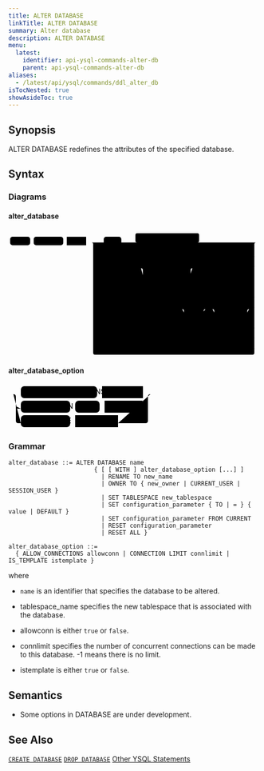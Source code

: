 ```yaml
---
title: ALTER DATABASE
linkTitle: ALTER DATABASE
summary: Alter database
description: ALTER DATABASE
menu:
  latest:
    identifier: api-ysql-commands-alter-db
    parent: api-ysql-commands-alter-db
aliases:
  - /latest/api/ysql/commands/ddl_alter_db
isTocNested: true
showAsideToc: true
---
```


## Synopsis
ALTER DATABASE redefines the attributes of the specified database.

## Syntax

### Diagrams

#### alter_database
<svg class="rrdiagram" version="1.1" xmlns:xlink="http://www.w3.org/1999/xlink" xmlns="http://www.w3.org/2000/svg" width="714" height="359" viewbox="0 0 714 359"><path class="connector" d="M0 36h5m57 0h10m84 0h10m55 0h50m50 0h20m-85 0q5 0 5 5v8q0 5 5 5h60q5 0 5-5v-8q0-5 5-5m5 0h30m-5 0q-5 0-5-5v-16q0-5 5-5h171q5 0 5 5v16q0 5-5 5m-5 0h177m-468 39q0 5 5 5h5m71 0h10m36 0h10m86 0h230q5 0 5-5m-458 29q0 5 5 5h5m65 0h10m36 0h30m89 0h47m-146 24q0 5 5 5h5m116 0h5q5 0 5-5m-141-24q5 0 5 5v48q0 5 5 5h5m112 0h9q5 0 5-5v-48q0-5 5-5m5 0h166q5 0 5-5m-458 87q0 5 5 5h5m43 0h10m97 0h10m121 0h162q5 0 5-5m-458 29q0 5 5 5h5m43 0h10m175 0h30m36 0h20m-71 0q5 0 5 5v19q0 5 5 5h5m30 0h11q5 0 5-5v-19q0-5 5-5m5 0h30m53 0h41m-109 0q5 0 5 5v19q0 5 5 5h5m74 0h5q5 0 5-5v-19q0-5 5-5m5 0h5q5 0 5-5m-458 58q0 5 5 5h5m43 0h10m175 0h10m54 0h10m77 0h64q5 0 5-5m-458 29q0 5 5 5h5m59 0h10m175 0h199q5 0 5-5m-458 29q0 5 5 5h5m59 0h10m40 0h334q5 0 5-5m-463-300q5 0 5 5v308q0 5 5 5h448q5 0 5-5v-308q0-5 5-5m5 0h5"/><rect class="literal" x="5" y="20" width="57" height="24" rx="7"/><text class="text" x="15" y="36">ALTER</text><rect class="literal" x="72" y="20" width="84" height="24" rx="7"/><text class="text" x="82" y="36">DATABASE</text><a xlink:href="../../grammar_diagrams#name"><rect class="rule" x="166" y="20" width="55" height="24"/><text class="text" x="176" y="36">name</text></a><rect class="literal" x="271" y="20" width="50" height="24" rx="7"/><text class="text" x="281" y="36">WITH</text><a xlink:href="../../grammar_diagrams#alter-database-option"><rect class="rule" x="371" y="20" width="161" height="24"/><text class="text" x="381" y="36">alter_database_option</text></a><rect class="literal" x="251" y="64" width="71" height="24" rx="7"/><text class="text" x="261" y="80">RENAME</text><rect class="literal" x="332" y="64" width="36" height="24" rx="7"/><text class="text" x="342" y="80">TO</text><a xlink:href="../../grammar_diagrams#new-name"><rect class="rule" x="378" y="64" width="86" height="24"/><text class="text" x="388" y="80">new_name</text></a><rect class="literal" x="251" y="93" width="65" height="24" rx="7"/><text class="text" x="261" y="109">OWNER</text><rect class="literal" x="326" y="93" width="36" height="24" rx="7"/><text class="text" x="336" y="109">TO</text><a xlink:href="../../grammar_diagrams#new-owner"><rect class="rule" x="392" y="93" width="89" height="24"/><text class="text" x="402" y="109">new_owner</text></a><rect class="literal" x="392" y="122" width="116" height="24" rx="7"/><text class="text" x="402" y="138">CURRENT_USER</text><rect class="literal" x="392" y="151" width="112" height="24" rx="7"/><text class="text" x="402" y="167">SESSION_USER</text><rect class="literal" x="251" y="180" width="43" height="24" rx="7"/><text class="text" x="261" y="196">SET</text><rect class="literal" x="304" y="180" width="97" height="24" rx="7"/><text class="text" x="314" y="196">TABLESPACE</text><a xlink:href="../../grammar_diagrams#new-tablespace"><rect class="rule" x="411" y="180" width="121" height="24"/><text class="text" x="421" y="196">new_tablespace</text></a><rect class="literal" x="251" y="209" width="43" height="24" rx="7"/><text class="text" x="261" y="225">SET</text><a xlink:href="../../grammar_diagrams#configuration-parameter"><rect class="rule" x="304" y="209" width="175" height="24"/><text class="text" x="314" y="225">configuration_parameter</text></a><rect class="literal" x="509" y="209" width="36" height="24" rx="7"/><text class="text" x="519" y="225">TO</text><rect class="literal" x="509" y="238" width="30" height="24" rx="7"/><text class="text" x="519" y="254">=</text><a xlink:href="../../grammar_diagrams#value"><rect class="rule" x="595" y="209" width="53" height="24"/><text class="text" x="605" y="225">value</text></a><rect class="literal" x="595" y="238" width="74" height="24" rx="7"/><text class="text" x="605" y="254">DEFAULT</text><rect class="literal" x="251" y="267" width="43" height="24" rx="7"/><text class="text" x="261" y="283">SET</text><a xlink:href="../../grammar_diagrams#configuration-parameter"><rect class="rule" x="304" y="267" width="175" height="24"/><text class="text" x="314" y="283">configuration_parameter</text></a><rect class="literal" x="489" y="267" width="54" height="24" rx="7"/><text class="text" x="499" y="283">FROM</text><rect class="literal" x="553" y="267" width="77" height="24" rx="7"/><text class="text" x="563" y="283">CURRENT</text><rect class="literal" x="251" y="296" width="59" height="24" rx="7"/><text class="text" x="261" y="312">RESET</text><a xlink:href="../../grammar_diagrams#configuration-parameter"><rect class="rule" x="320" y="296" width="175" height="24"/><text class="text" x="330" y="312">configuration_parameter</text></a><rect class="literal" x="251" y="325" width="59" height="24" rx="7"/><text class="text" x="261" y="341">RESET</text><rect class="literal" x="320" y="325" width="40" height="24" rx="7"/><text class="text" x="330" y="341">ALL</text></svg>

#### alter_database_option
<svg class="rrdiagram" version="1.1" xmlns:xlink="http://www.w3.org/1999/xlink" xmlns="http://www.w3.org/2000/svg" width="295" height="92" viewbox="0 0 295 92"><path class="connector" d="M0 21h25m153 0h10m82 0h20m-275 24q0 5 5 5h5m99 0h10m49 0h10m76 0h6q5 0 5-5m-270-24q5 0 5 5v48q0 5 5 5h5m99 0h10m86 0h55q5 0 5-5v-48q0-5 5-5m5 0h5"/><rect class="literal" x="25" y="5" width="153" height="24" rx="7"/><text class="text" x="35" y="21">ALLOW_CONNECTIONS</text><a xlink:href="../../grammar_diagrams#allowconn"><rect class="rule" x="188" y="5" width="82" height="24"/><text class="text" x="198" y="21">allowconn</text></a><rect class="literal" x="25" y="34" width="99" height="24" rx="7"/><text class="text" x="35" y="50">CONNECTION</text><rect class="literal" x="134" y="34" width="49" height="24" rx="7"/><text class="text" x="144" y="50">LIMIT</text><a xlink:href="../../grammar_diagrams#connlimit"><rect class="rule" x="193" y="34" width="76" height="24"/><text class="text" x="203" y="50">connlimit</text></a><rect class="literal" x="25" y="63" width="99" height="24" rx="7"/><text class="text" x="35" y="79">IS_TEMPLATE</text><a xlink:href="../../grammar_diagrams#istemplate"><rect class="rule" x="134" y="63" width="86" height="24"/><text class="text" x="144" y="79">istemplate</text></a></svg>

### Grammar
```
alter_database ::= ALTER DATABASE name
                        { [ [ WITH ] alter_database_option [...] ]
                          | RENAME TO new_name
                          | OWNER TO { new_owner | CURRENT_USER | SESSION_USER }
                          | SET TABLESPACE new_tablespace
                          | SET configuration_parameter { TO | = } { value | DEFAULT }
                          | SET configuration_parameter FROM CURRENT
                          | RESET configuration_parameter
                          | RESET ALL }

alter_database_option ::=
  { ALLOW_CONNECTIONS allowconn | CONNECTION LIMIT connlimit | IS_TEMPLATE istemplate }
```

where

- `name` is an identifier that specifies the database to be altered.

- tablespace_name specifies the new tablespace that is associated with the database.

- allowconn is either `true` or `false`.

- connlimit specifies the number of concurrent connections can be made to this database. -1 means there is no limit.

- istemplate is either `true` or `false`.

## Semantics

- Some options in DATABASE are under development.

## See Also
[`CREATE DATABASE`](../ddl_create_database)
[`DROP DATABASE`](../ddl_drop_database)
[Other YSQL Statements](..)

